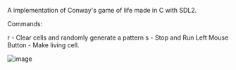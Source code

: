 A implementation of Conway's game of life made in C with SDL2.

Commands:

r - Clear cells and randomly generate a pattern
s - Stop and Run
Left Mouse Button - Make living cell.

![image](https://github.com/user-attachments/assets/d472c97e-87a0-426c-95c1-1d2accf79500)

